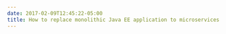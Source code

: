 ```yaml
---
date: 2017-02-09T12:45:22-05:00
title: How to replace monolithic Java EE application to microservices
---
```




